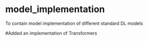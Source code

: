 # model_implementation
To contain model implementation of different standard DL models

#Added an implementation of Transformers
